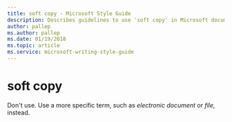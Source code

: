 ```yaml
---
title: soft copy - Microsoft Style Guide
description: Describes guidelines to use 'soft copy' in Microsoft documents. Don't use. Use a more specific term.
author: pallep
ms.author: pallep
ms.date: 01/19/2018
ms.topic: article
ms.service: microsoft-writing-style-guide
---
```


# soft copy

Don't use. Use a more specific term, such as *electronic document* or *file,* instead.

